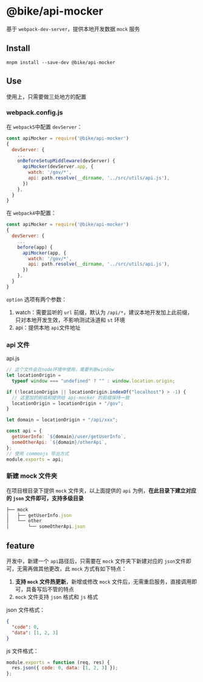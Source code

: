 # @bike/api-mocker

基于 `webpack-dev-server`，提供本地开发数据 `mock` 服务

## Install

```shell
mnpm install --save-dev @bike/api-mocker
```

## Use

使用上，只需要做三处地方的配置

### webpack.config.js

在 `webpack5`中配置 `devServer`：

```js
const apiMocker = require('@bike/api-mocker')
{
  devServer: {
    ...
    onBeforeSetupMiddleware(devServer) {
      apiMocker(devServer.app, {
        watch: '/gov/*',
        api: path.resolve(__dirname, '../src/utils/api.js'),
      })
    },
  }
}
```

在 `webpack4`中配置：

```js
const apiMocker = require('@bike/api-mocker')
{
  devServer: {
    ...
    before(app) {
      apiMocker(app, {
        watch: '/gov/*',
        api: path.resolve(__dirname, '../src/utils/api.js'),
      })
    },
  }
}
```

`option` 选项有两个参数：

1. watch：需要监听的 `url` 前缀，默认为 `/api/*`，建议本地开发加上此前缀，只对本地开发生效，不影响测试泳道和 `st` 环境
2. api：提供本地 `api`文件地址

### api 文件

api.js

```js
// 这个文件会在node环境中使用，需要判断window
let locationOrigin =
  typeof window === "undefined" ? "" : window.location.origin;

if (!locationOrigin || locationOrigin.indexOf("localhost") > -1) {
  // 这里加的前缀和提供给 api-mocker 的前缀保持一致
  locationOrigin = locationOrigin + "/gov";
}

let domain = locationOrigin + "/api/xxx";

const api = {
  getUserInfo: `${domain}/user/getUserInfo`,
  someOtherApi: `${domain}/otherApi`,
};
// 使用 commonjs 导出方式
module.exports = api;
```

### 新建 mock 文件夹

在项目根目录下提供 `mock` 文件夹，以上面提供的 `api` 为例，**在此目录下建立对应的 `json` 文件即可，支持多级目录**

```js
├── mock
│   ├── getUserInfo.json
│   └── other
│       └── someOtherApi.json

```

## feature

开发中，新建一个 `api`路径后，只需要在 `mock` 文件夹下新建对应的 `json`文件即可，无需再做其他更改，此 `mock` 方式有如下特点：

1. **支持 `mock` 文件热更新**，新增或修改 `mock` 文件后，无需重启服务，直接调用即可，具备写后不管的特点
2. `mock` 文件支持 `json` 格式和 `js` 格式

json 文件格式：

```json
{
  "code": 0,
  "data": [1, 2, 3]
}
```

js 文件格式：

```js
module.exports = function (req, res) {
  res.json({ code: 0, data: [1, 2, 3] });
};
```
